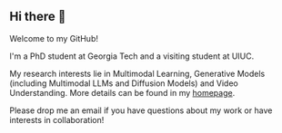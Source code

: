 ## Hi there 👋

Welcome to my GitHub!

I'm a PhD student at Georgia Tech and a visiting student at UIUC. 

My research interests lie in Multimodal Learning, Generative Models (including Multimodal LLMs and Diffusion Models) and Video Understanding. More details can be found in my [homepage](https://bolinlai.github.io/).

Please drop me an email if you have questions about my work or have interests in collaboration!

<!--
**BolinLai/BolinLai** is a ✨ _special_ ✨ repository because its `README.md` (this file) appears on your GitHub profile.

Here are some ideas to get you started:

- 🔭 I’m currently working on ...
- 🌱 I’m currently learning ...
- 👯 I’m looking to collaborate on ...
- 🤔 I’m looking for help with ...
- 💬 Ask me about ...
- 📫 How to reach me: ...
- 😄 Pronouns: ...
- ⚡ Fun fact: ...
-->
